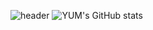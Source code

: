 ![header](https://capsule-render.vercel.app/api?type=waving&color=auto&height=300&section=header&text=yumyum&fontSize=90)
![YUM's GitHub stats](https://github-readme-stats.vercel.app/api?username=Yum&theme=react&show_icons=true)
